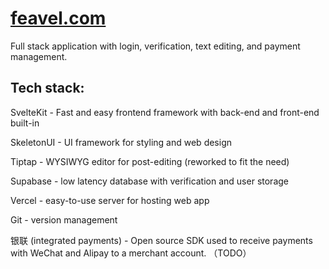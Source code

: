# [feavel.com](https://feavel.com)

Full stack application with login, verification, text editing, and payment management.

## Tech stack:

SvelteKit - Fast and easy frontend framework with back-end and front-end built-in

SkeletonUI - UI framework for styling and web design

Tiptap - WYSIWYG editor for post-editing (reworked to fit the need)

Supabase - low latency database with verification and user storage

Vercel - easy-to-use server for hosting web app

Git - version management

银联 (integrated payments) - Open source SDK used to receive payments with WeChat and Alipay to a merchant account. （TODO）

